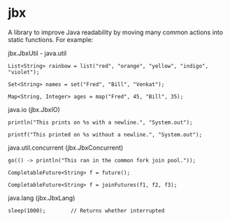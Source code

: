 # jbx

A library to improve Java readability by moving many common actions into static functions. For example:

jbx.JbxUtil - java.util
```
List<String> rainbow = list("red", "orange", "yellow", "indigo", "violet");

Set<String> names = set("Fred", "Bill", "Venkat");

Map<String, Integer> ages = map("Fred", 45, "Bill", 35);
```
java.io (jbx.JbxIO)
```
println("This prints on %s with a newline.", "System.out");

printf("This printed on %s without a newline.", "System.out");
```
java.util.concurrent (jbx.JbxConcurrent)
```
go(() -> println("This ran in the common fork join pool."));

CompletableFuture<String> f = future();

CompletableFuture<String> f = joinFutures(f1, f2, f3);
```
java.lang (jbx.JbxLang)
```
sleep(1000);        // Returns whether interrupted
```
